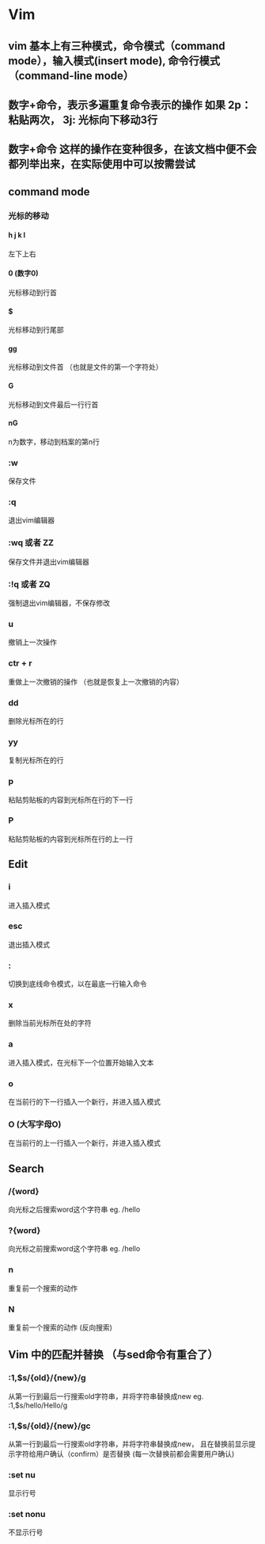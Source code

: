 # Vim
## vim 基本上有三种模式，命令模式（command mode），输入模式(insert mode), 命令行模式（command-line mode）
## 数字+命令，表示多遍重复命令表示的操作 如果 2p：粘贴两次， 3j: 光标向下移动3行
## 数字+命令 这样的操作在变种很多，在该文档中便不会都列举出来，在实际使用中可以按需尝试

## command mode

### 光标的移动
#### h j k l 

左下上右

#### 0 (数字0)
光标移动到行首

#### $
光标移动到行尾部

#### gg
光标移动到文件首 （也就是文件的第一个字符处）

#### G
光标移动到文件最后一行行首

#### nG 
n为数字，移动到档案的第n行

### :w 
保存文件

### :q 
退出vim编辑器

### :wq 或者 ZZ
保存文件并退出vim编辑器

### :!q 或者 ZQ
强制退出vim编辑器，不保存修改

### u
撤销上一次操作

### ctr + r
重做上一次撤销的操作 （也就是恢复上一次撤销的内容）

### dd
删除光标所在的行

### yy
复制光标所在的行

### p
粘贴剪贴板的内容到光标所在行的下一行

### P
粘贴剪贴板的内容到光标所在行的上一行

## Edit 
### i 
进入插入模式

### esc 
退出插入模式

### :
切换到底线命令模式，以在最底一行输入命令

### x
删除当前光标所在处的字符

### a
进入插入模式，在光标下一个位置开始输入文本

### o
在当前行的下一行插入一个新行，并进入插入模式

### O (大写字母O)
在当前行的上一行插入一个新行，并进入插入模式

## Search
### /{word}
向光标之后搜索word这个字符串
eg. 
/hello

### ?{word}
向光标之前搜索word这个字符串
eg.
/hello

### n
重复前一个搜索的动作

### N
重复前一个搜索的动作 (反向搜索)

## Vim 中的匹配并替换 （与sed命令有重合了）
### :1,$s/{old}/{new}/g
从第一行到最后一行搜索old字符串，并将字符串替换成new
eg.
:1,$s/hello/Hello/g

### :1,$s/{old}/{new}/gc
从第一行到最后一行搜索old字符串，并将字符串替换成new，
且在替换前显示提示字符给用户确认（confirm）是否替换 (每一次替换前都会需要用户确认)

### :set nu
显示行号

### :set nonu
不显示行号




